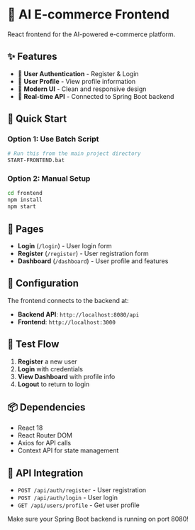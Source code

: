 # 🚀 AI E-commerce Frontend

React frontend for the AI-powered e-commerce platform.

## ✨ Features

- 🔐 **User Authentication** - Register & Login
- 👤 **User Profile** - View profile information
- 🎨 **Modern UI** - Clean and responsive design
- 🔄 **Real-time API** - Connected to Spring Boot backend

## 🚀 Quick Start

### Option 1: Use Batch Script
```bash
# Run this from the main project directory
START-FRONTEND.bat
```

### Option 2: Manual Setup
```bash
cd frontend
npm install
npm start
```

## 📱 Pages

- **Login** (`/login`) - User login form
- **Register** (`/register`) - User registration form  
- **Dashboard** (`/dashboard`) - User profile and features

## 🔧 Configuration

The frontend connects to the backend at:
- **Backend API**: `http://localhost:8080/api`
- **Frontend**: `http://localhost:3000`

## 🧪 Test Flow

1. **Register** a new user
2. **Login** with credentials
3. **View Dashboard** with profile info
4. **Logout** to return to login

## 📦 Dependencies

- React 18
- React Router DOM
- Axios for API calls
- Context API for state management

## 🎯 API Integration

- `POST /api/auth/register` - User registration
- `POST /api/auth/login` - User login
- `GET /api/users/profile` - Get user profile

Make sure your Spring Boot backend is running on port 8080!
